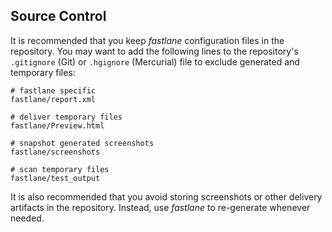 ## Source Control

It is recommended that you keep _fastlane_ configuration files in the repository. You may want to add the following lines to the repository's `.gitignore` (Git) or `.hgignore` (Mercurial) file to exclude generated and temporary files:

```no-highlight
# fastlane specific
fastlane/report.xml

# deliver temporary files
fastlane/Preview.html

# snapshot generated screenshots
fastlane/screenshots

# scan temporary files
fastlane/test_output
```

It is also recommended that you avoid storing screenshots or other delivery artifacts in the repository. Instead, use _fastlane_ to re-generate whenever needed.
